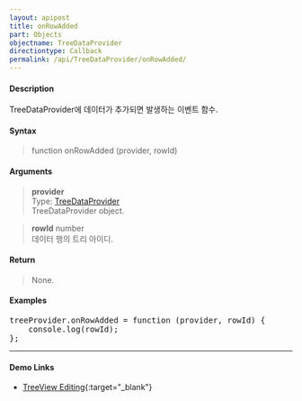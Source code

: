 ```yaml
---
layout: apipost
title: onRowAdded
part: Objects
objectname: TreeDataProvider
directiontype: Callback
permalink: /api/TreeDataProvider/onRowAdded/
---
```


#### Description

 TreeDataProvider에 데이터가 추가되면 발생하는 이벤트 함수.  

#### Syntax

> function onRowAdded (provider, rowId)

#### Arguments

> **provider**  
> Type: [TreeDataProvider](/api/TreeDataProvider/)  
> TreeDataProvider object.  

> **rowId**
> number  
> 데이터 행의 트리 아이디.  

#### Return  

> None.  
  
#### Examples   

<pre class="prettyprint">
treeProvider.onRowAdded = function (provider, rowId) {
    console.log(rowId);
};
</pre>

---

#### Demo Links

* [TreeView Editing](http://demo.realgrid.net/Demo/TreeEditing){:target="_blank"}  